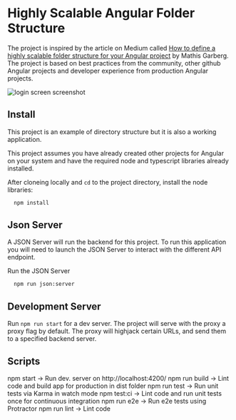 Highly Scalable Angular Folder Structure
========================================

The project is inspired by the article on Medium called [How to define a highly scalable folder structure for your Angular project](https://itnext.io/choosing-a-highly-scalable-folder-structure-in-angular-d987de65ec7) by Mathis Garberg. The project is based on best practices from the community, other github Angular projects and developer experience from production Angular projects. 

![login screen screenshot](https://i.imgur.com/J1B3I02.jpg)


Install
-------

This project is an example of directory structure but it is also a working application.

This project assumes you have already created other projects for Angular on your system and have the required node and typescript libraries already installed.

After cloneing locally and `cd` to the project directory, install the node libraries:

```sh
  npm install
```


Json Server
-----------

A JSON Server will run the backend for this project. To run this application you will need to launch the JSON Server to interact with the different API endpoint.

Run the JSON Server
```sh
  npm run json:server
```


Development Server
------------------

Run `npm run start` for a dev server. The project will serve with the proxy a proxy flag by default. The proxy will highjack certain URLs, and send them to a specified backend server.


Scripts
-------
npm start -> Run dev. server on http://localhost:4200/
npm run build -> Lint code and build app for production in dist folder
npm run test -> Run unit tests via Karma in watch mode
npm test:ci ->	Lint code and run unit tests once for continuous integration
npm run e2e ->	Run e2e tests using Protractor
npm run lint -> Lint code

